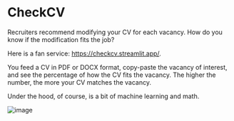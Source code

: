 # CheckCV
 
Recruiters recommend modifying your CV for each vacancy. How do you know if the modification fits the job?

Here is a fan service: https://checkcv.streamlit.app/.

You feed a CV in PDF or DOCX format, copy-paste the vacancy of interest, and see the percentage of how the CV fits the vacancy. The higher the number, the more your CV matches the vacancy.

Under the hood, of course, is a bit of machine learning and math. 
 
![image](https://user-images.githubusercontent.com/6552229/209331072-6b46fb20-1e83-436b-80b9-b500327a9979.png)
